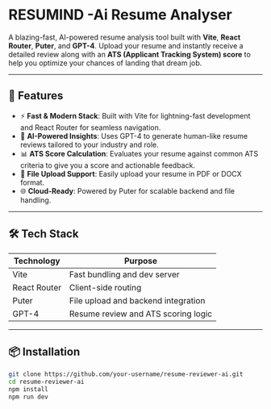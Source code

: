# RESUMIND -Ai Resume Analyser

A blazing-fast, AI-powered resume analysis tool built with **Vite**, **React Router**, **Puter**, and **GPT-4**. Upload your resume and instantly receive a detailed review along with an **ATS (Applicant Tracking System) score** to help you optimize your chances of landing that dream job.

---

## 🚀 Features

- ⚡ **Fast & Modern Stack**: Built with Vite for lightning-fast development and React Router for seamless navigation.
- 🧠 **AI-Powered Insights**: Uses GPT-4 to generate human-like resume reviews tailored to your industry and role.
- 📊 **ATS Score Calculation**: Evaluates your resume against common ATS criteria to give you a score and actionable feedback.
- 📁 **File Upload Support**: Easily upload your resume in PDF or DOCX format.
- 🌐 **Cloud-Ready**: Powered by Puter for scalable backend and file handling.

---

## 🛠️ Tech Stack

| Technology       | Purpose                                  |
|------------------|-------------------------------------------|
| Vite             | Fast bundling and dev server              |
| React Router     | Client-side routing                       |
| Puter            | File upload and backend integration       |
| GPT-4            | Resume review and ATS scoring logic       |

---

## 📦 Installation

```bash
git clone https://github.com/your-username/resume-reviewer-ai.git
cd resume-reviewer-ai
npm install
npm run dev
